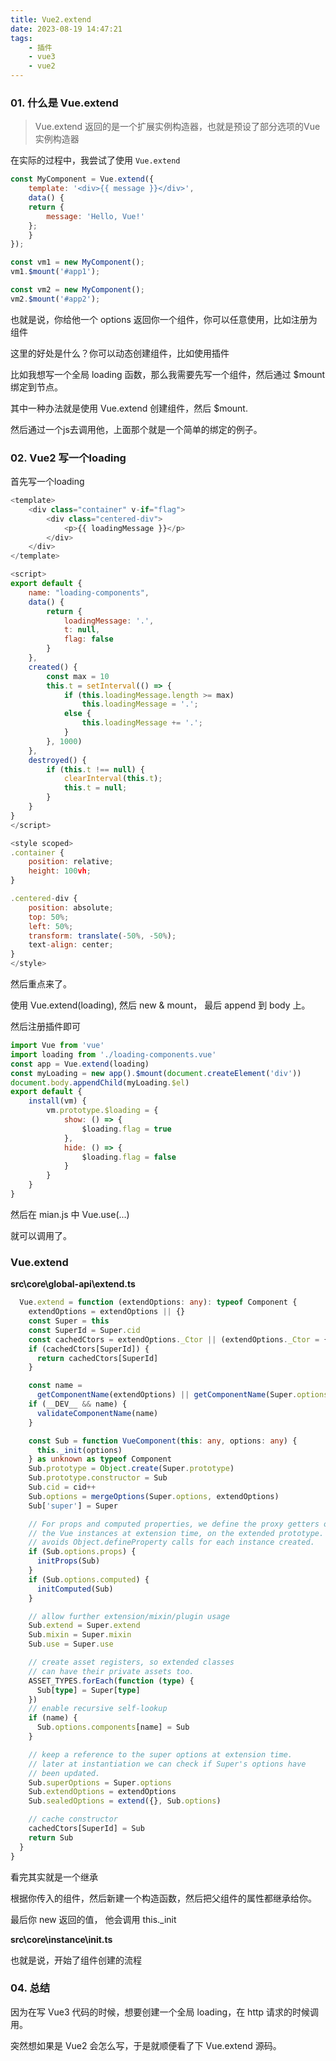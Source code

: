 ```yaml
---
title: Vue2.extend
date: 2023-08-19 14:47:21
tags: 
    - 插件
    - vue3
    - vue2
---
```


### 01. 什么是 Vue.extend

> Vue.extend 返回的是一个扩展实例构造器，也就是预设了部分选项的Vue实例构造器

在实际的过程中，我尝试了使用 `Vue.extend`

```js
const MyComponent = Vue.extend({
    template: '<div>{{ message }}</div>',
    data() {
    return {
        message: 'Hello, Vue!'
    };
    }
});

const vm1 = new MyComponent();
vm1.$mount('#app1');

const vm2 = new MyComponent();
vm2.$mount('#app2');
```

也就是说，你给他一个 options 返回你一个组件，你可以任意使用，比如注册为组件

这里的好处是什么？你可以动态创建组件，比如使用插件

比如我想写一个全局 loading 函数，那么我需要先写一个组件，然后通过 $mount 绑定到节点。

其中一种办法就是使用 Vue.extend 创建组件，然后 $mount.

然后通过一个js去调用他，上面那个就是一个简单的绑定的例子。

### 02. Vue2 写一个loading

首先写一个loading

```js
<template>
    <div class="container" v-if="flag">
        <div class="centered-div">
            <p>{{ loadingMessage }}</p>
        </div>
    </div>
</template>

<script>
export default {
    name: "loading-components",
    data() {
        return {
            loadingMessage: '.',
            t: null,
            flag: false
        }
    },
    created() {
        const max = 10
        this.t = setInterval(() => {
            if (this.loadingMessage.length >= max)
                this.loadingMessage = '.';
            else {
                this.loadingMessage += '.';
            }
        }, 1000)
    },
    destroyed() {
        if (this.t !== null) {
            clearInterval(this.t);
            this.t = null;
        }
    }
}
</script>

<style scoped>
.container {
    position: relative;
    height: 100vh;
}

.centered-div {
    position: absolute;
    top: 50%;
    left: 50%;
    transform: translate(-50%, -50%);
    text-align: center;
}
</style>
```

然后重点来了。

使用  Vue.extend(loading), 然后 new & mount， 最后 append 到 body 上。

然后注册插件即可

```js
import Vue from 'vue'
import loading from './loading-components.vue'
const app = Vue.extend(loading)
const myLoading = new app().$mount(document.createElement('div'))
document.body.appendChild(myLoading.$el)
export default {
    install(vm) {
        vm.prototype.$loading = {
            show: () => {
                $loading.flag = true
            },
            hide: () => {
                $loading.flag = false
            }
        }
    }
}
```

然后在 mian.js 中 Vue.use(...)

就可以调用了。

### Vue.extend

**src\core\global-api\extend.ts**

```ts
  Vue.extend = function (extendOptions: any): typeof Component {
    extendOptions = extendOptions || {}
    const Super = this
    const SuperId = Super.cid
    const cachedCtors = extendOptions._Ctor || (extendOptions._Ctor = {})
    if (cachedCtors[SuperId]) {
      return cachedCtors[SuperId]
    }

    const name =
      getComponentName(extendOptions) || getComponentName(Super.options)
    if (__DEV__ && name) {
      validateComponentName(name)
    }

    const Sub = function VueComponent(this: any, options: any) {
      this._init(options)
    } as unknown as typeof Component
    Sub.prototype = Object.create(Super.prototype)
    Sub.prototype.constructor = Sub
    Sub.cid = cid++
    Sub.options = mergeOptions(Super.options, extendOptions)
    Sub['super'] = Super

    // For props and computed properties, we define the proxy getters on
    // the Vue instances at extension time, on the extended prototype. This
    // avoids Object.defineProperty calls for each instance created.
    if (Sub.options.props) {
      initProps(Sub)
    }
    if (Sub.options.computed) {
      initComputed(Sub)
    }

    // allow further extension/mixin/plugin usage
    Sub.extend = Super.extend
    Sub.mixin = Super.mixin
    Sub.use = Super.use

    // create asset registers, so extended classes
    // can have their private assets too.
    ASSET_TYPES.forEach(function (type) {
      Sub[type] = Super[type]
    })
    // enable recursive self-lookup
    if (name) {
      Sub.options.components[name] = Sub
    }

    // keep a reference to the super options at extension time.
    // later at instantiation we can check if Super's options have
    // been updated.
    Sub.superOptions = Super.options
    Sub.extendOptions = extendOptions
    Sub.sealedOptions = extend({}, Sub.options)

    // cache constructor
    cachedCtors[SuperId] = Sub
    return Sub
  }
}
```

看完其实就是一个继承

根据你传入的组件，然后新建一个构造函数，然后把父组件的属性都继承给你。

最后你 new 返回的值， 他会调用 this._init

**src\core\instance\init.ts**

也就是说，开始了组件创建的流程

### 04. 总结

因为在写 Vue3 代码的时候，想要创建一个全局 loading，在 http 请求的时候调用。

突然想如果是 Vue2 会怎么写，于是就顺便看了下 Vue.extend 源码。